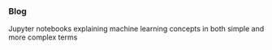 ### Blog 
Jupyter notebooks explaining machine learning concepts in both simple and more complex terms
